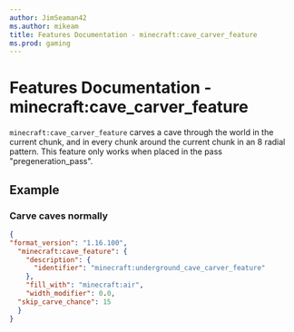 ```yaml
---
author: JimSeaman42
ms.author: mikeam
title: Features Documentation - minecraft:cave_carver_feature
ms.prod: gaming
---
```


# Features Documentation - minecraft:cave_carver_feature

`minecraft:cave_carver_feature` carves a cave through the world in the current chunk, and in every chunk around the current chunk in an 8 radial pattern. This feature only works when placed in the pass "pregeneration_pass".

## Example

### Carve caves normally

```json
{
"format_version": "1.16.100",
  "minecraft:cave_feature": {
    "description": {
      "identifier": "minecraft:underground_cave_carver_feature"
    },
    "fill_with": "minecraft:air",
    "width_modifier": 0.0,
  "skip_carve_chance": 15
  }
}
```
